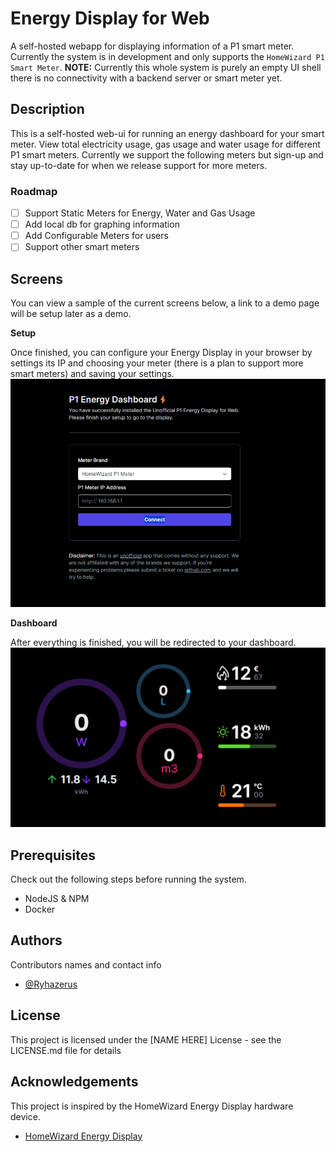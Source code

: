 # Energy Display for Web

A self-hosted webapp for displaying information of a P1 smart meter. Currently the system is in development and only supports the `HomeWizard P1 Smart Meter`. **NOTE:** Currently this whole system is purely an empty UI shell there is no connectivity with a backend server or smart meter yet.

## Description

This is a self-hosted web-ui for running an energy dashboard for your smart meter. View total electricity usage, gas usage and water usage for different P1 smart meters. Currently we support the following meters but sign-up and stay up-to-date for when we release support for more meters.

### Roadmap

- [ ] Support Static Meters for Energy, Water and Gas Usage
- [ ] Add local db for graphing information
- [ ] Add Configurable Meters for users
- [ ] Support other smart meters

## Screens

You can view a sample of the current screens below, a link to a demo page will be setup later as a demo.

**Setup**

Once finished, you can configure your Energy Display in your browser by settings its IP and choosing your meter (there is a plan to support more smart meters) and saving your settings.
![alt text](/docs/setup-page.png)

**Dashboard**

After everything is finished, you will be redirected to your dashboard.
![alt text](/docs/dashboard.png)

## Prerequisites

Check out the following steps before running the system.

- NodeJS & NPM
- Docker

## Authors

Contributors names and contact info

- [@Ryhazerus](http://github.com/ryhazerus)

## License

This project is licensed under the [NAME HERE] License - see the LICENSE.md file for details

## Acknowledgements

This project is inspired by the HomeWizard Energy Display hardware device.

- [HomeWizard Energy Display](https://www.homewizard.com/)
